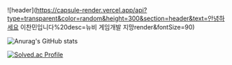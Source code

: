 ![header](https://capsule-render.vercel.app/api?type=transparent&color=random&height=300&section=header&text=안녕하세요 이찬민입니다%20desc=뉴비 게임개발 지망render&fontSize=90)



![Anurag's GitHub stats](https://github-readme-stats.vercel.app/api?username=SUSOT&show_icons=true&theme=radical)

[![Solved.ac Profile](http://mazassumnida.wtf/api/generate_badge?boj=SUSOT)](https://solved.ac/SUSOT)<br/>
